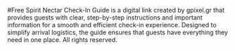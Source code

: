 #Free Spirit Nectar Check-In Guide is a digital link created by gpixel.gr that provides guests with clear, step-by-step instructions and important information for a smooth and efficient check-in experience. Designed to simplify arrival logistics, the guide ensures that guests have everything they need in one place. All rights reserved.
